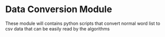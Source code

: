 # Data Conversion Module
These module will contains python scripts that convert normal word list 
to csv data that can be easily read by the algorithms

